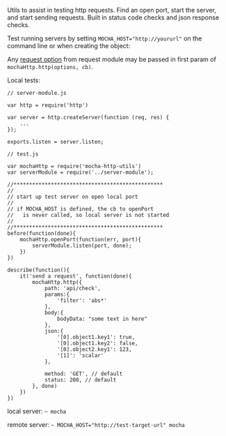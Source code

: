 Utils to assist in testing http requests.  Find an open port, start the server, and start sending requests.  Built in status code checks and json response checks.

Test running servers by setting `MOCHA_HOST="http://yoururl"` on the command line or when creating the object:

Any [request option](https://github.com/request/request#requestoptions-callback) from request module may be passed in first param of `mochaHttp.http(options, cb)`.

Local tests:
```
// server-module.js

var http = require('http')

var server = http.createServer(function (req, res) {
	...
});

exports.listen = server.listen;
```

```
// test.js

var mochaHttp = require('mocha-http-utils')
var serverModule = require('../server-module');

//************************************************
//
// start up test server on open local port
//
// if MOCHA_HOST is defined, the cb to openPort
//   is never called, so local server is not started
//
//************************************************
before(function(done){
	mochaHttp.openPort(function(err, port){
		serverModule.listen(port, done);
	})	
})

describe(function(){
	it('send a request', function(done){
		mochaHttp.http({
			path: 'api/check',
			params:{
				'filter': 'abs*'
			},
			body:{
				bodyData: "some text in here"
			},
			json:{
				'[0].object1.key1': true,
				'[0].object1.key2': false,
				'[0].object2.key1': 123,
				'[1]': 'scalar'
			},

			method: 'GET', // default
			status: 200, // default
		}, done)
	})
})

```

local server: `~ mocha`

remote server: `~ MOCHA_HOST="http://test-target-url" mocha`


